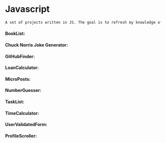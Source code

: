 # Javascript

```sh
A set of projects written in JS. The goal is to refresh my knowledge of the language by looking at these examples. 
```

#### BookList:

#### Chuck Norris Joke Generator:

#### GitHubFinder:

#### LoanCalculator:

#### MicroPosts:

#### NumberGuesser:

#### TaskList:

#### TimeCalculator:

#### UserValidatedForm:

#### ProfileScroller: